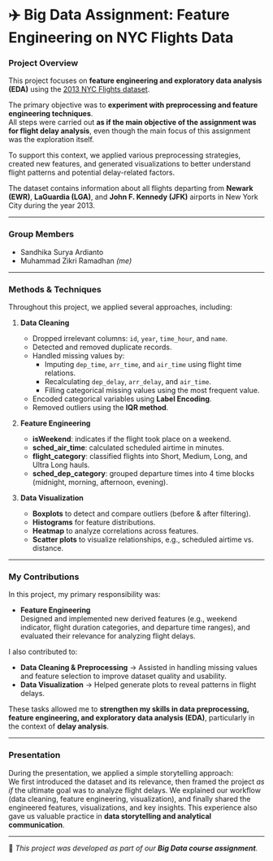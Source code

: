 # ✈️ Big Data Assignment: Feature Engineering on NYC Flights Data

### Project Overview
This project focuses on **feature engineering and exploratory data analysis (EDA)** using the [2013 NYC Flights dataset](https://www.kaggle.com/datasets/mahoora00135/flights).  

The primary objective was to **experiment with preprocessing and feature engineering techniques**.  
All steps were carried out **as if the main objective of the assignment was for flight delay analysis**, even though the main focus of this assignment was the exploration itself.  

To support this context, we applied various preprocessing strategies, created new features, and generated visualizations to better understand flight patterns and potential delay-related factors.  

The dataset contains information about all flights departing from **Newark (EWR)**, **LaGuardia (LGA)**, and **John F. Kennedy (JFK)** airports in New York City during the year 2013.  

---

### Group Members
- Sandhika Surya Ardianto  
- Muhammad Zikri Ramadhan *(me)*  

---

### Methods & Techniques
Throughout this project, we applied several approaches, including:

1. **Data Cleaning**  
   - Dropped irrelevant columns: `id`, `year`, `time_hour`, and `name`.  
   - Detected and removed duplicate records.  
   - Handled missing values by:  
     - Imputing `dep_time`, `arr_time`, and `air_time` using flight time relations.  
     - Recalculating `dep_delay`, `arr_delay`, and `air_time`.  
     - Filling categorical missing values using the most frequent value.  
   - Encoded categorical variables using **Label Encoding**.  
   - Removed outliers using the **IQR method**.  

2. **Feature Engineering**  
   - **isWeekend**: indicates if the flight took place on a weekend.  
   - **sched_air_time**: calculated scheduled airtime in minutes.  
   - **flight_category**: classified flights into Short, Medium, Long, and Ultra Long hauls.  
   - **sched_dep_category**: grouped departure times into 4 time blocks (midnight, morning, afternoon, evening).  

3. **Data Visualization**  
   - **Boxplots** to detect and compare outliers (before & after filtering).  
   - **Histograms** for feature distributions.  
   - **Heatmap** to analyze correlations across features.  
   - **Scatter plots** to visualize relationships, e.g., scheduled airtime vs. distance.  

---

### My Contributions
In this project, my primary responsibility was:  
- **Feature Engineering**  
  Designed and implemented new derived features (e.g., weekend indicator, flight duration categories, and departure time ranges), and evaluated their relevance for analyzing flight delays.  

I also contributed to:  
- **Data Cleaning & Preprocessing** → Assisted in handling missing values and feature selection to improve dataset quality and usability.  
- **Data Visualization** → Helped generate plots to reveal patterns in flight delays.  

These tasks allowed me to **strengthen my skills in data preprocessing, feature engineering, and exploratory data analysis (EDA)**, particularly in the context of **delay analysis**.  

---

### Presentation
During the presentation, we applied a simple storytelling approach:  
We first introduced the dataset and its relevance, then framed the project *as if* the ultimate goal was to analyze flight delays. We explained our workflow (data cleaning, feature engineering, visualization), and finally shared the engineered features, visualizations, and key insights. This experience also gave us valuable practice in **data storytelling and analytical communication**.

---

📌 *This project was developed as part of our **Big Data course assignment**.*
